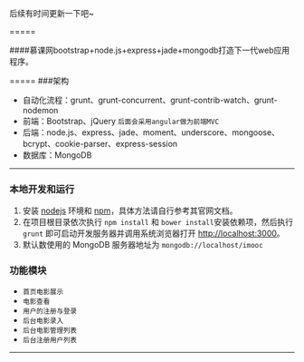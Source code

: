 后续有时间更新一下吧~
  
=====

####慕课网bootstrap+node.js+express+jade+mongodb打造下一代web应用程序。

=====
###架构
 - 自动化流程：grunt、grunt-concurrent、grunt-contrib-watch、grunt-nodemon
 - 前端：Bootstrap、jQuery  `后面会采用angular做为前端MVC`
 - 后端：node.js、express、jade、moment、underscore、mongoose、bcrypt、cookie-parser、express-session
 - 数据库：MongoDB


--------------------------
### 本地开发和运行

1. 安装 [nodejs](http://nodejs.org) 环境和 [npm](https://www.npmjs.org)，具体方法请自行参考其官网文档。
2. 在项目根目录依次执行 `npm install` 和 `bower install`安装依赖项，然后执行 `grunt` 即可启动开发服务器并调用系统浏览器打开 <http://localhost:3000>。
3. 默认数使用的 MongoDB 服务器地址为 `mongodb://localhost/imooc`

### 功能模块

 - `首页电影展示`
 - `电影查看 `
 - `用户的注册与登录`
 - `后台电影录入`
 - `后台电影管理列表`
 - `后台注册用户列表`

--------------------------
